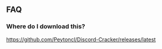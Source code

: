 ## FAQ



### Where do I download this?

https://github.com/Peytoncl/Discord-Cracker/releases/latest
